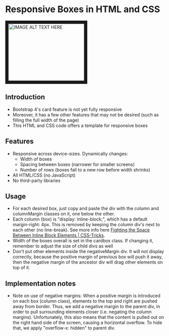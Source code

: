 # Responsive Boxes in HTML and CSS

<a href="http://www.youtube.com/watch?feature=player_embedded&v=62s46CjiCwE
" target="_blank"><img src="http://img.youtube.com/vi/62s46CjiCwE/0.jpg" 
alt="IMAGE ALT TEXT HERE" width="240" height="180" border="10" /></a>

## Introduction

* Bootstrap 4's card feature is not yet fully responsive
* Moreover, it has a few other features that may not be desired (such as filling the full width of the page)
* This HTML and CSS code offers a template for responsive boxes

## Features

* Responsive across device-sizes. Dynamically changes:
  * Width of boxes
  * Spacing between boxes (narrower for smaller screens)
  * Number of rows (boxes fall to a new row before width shrinks)
* All HTML/CSS (no JavaScript)
* No third-party libraries

## Usage

* For each desired box, just copy and paste the div with the column and columnMargin classes on it, one below the other.
* Each column (box) is "display: inline-block;", which has a default margin-right: 4px. This is removed by keeping the column div's next to each other (no line-break). See more info here [Fighting the Space Between Inline Block Elements | CSS-Tricks][1].
* Width of the boxes overall is set in the cardbox class. If changing it, remember to adjust the size of child divs as well
* Don't put other elements inside the negativeMargin div. It will not display correctly, because the positive margin of previous box will push it away, then the negative margin of the ancestor div will drag other elements on top of it.

## Implementation notes

* Note on use of negative margins: When a positive margin is introduced on each box (column class), elements to the top and right are pushed away from border. Thus, we add a negative margin to the parent div, in order to pull surrounding elements closer (i.e. negating the column margins). Unfortunately, this also means that the content is pulled out on the right hand side of the screen, causing a horizontal overflow. To hide that, we apply "overflow-x: hidden" to parent div.

[1]: https://css-tricks.com/fighting-the-space-between-inline-block-elements/